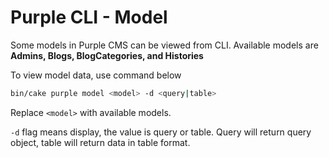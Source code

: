 # Purple CLI - Model

Some models in Purple CMS can be viewed from CLI. Available models are **Admins, Blogs, BlogCategories, and Histories**

To view model data, use command below

```bash
bin/cake purple model <model> -d <query|table>
```

Replace <code>&#x3C;model&#x3E;</code> with available models.

<code>-d</code> flag means display, the value is query or table. Query will return query object, table will return data in table format.